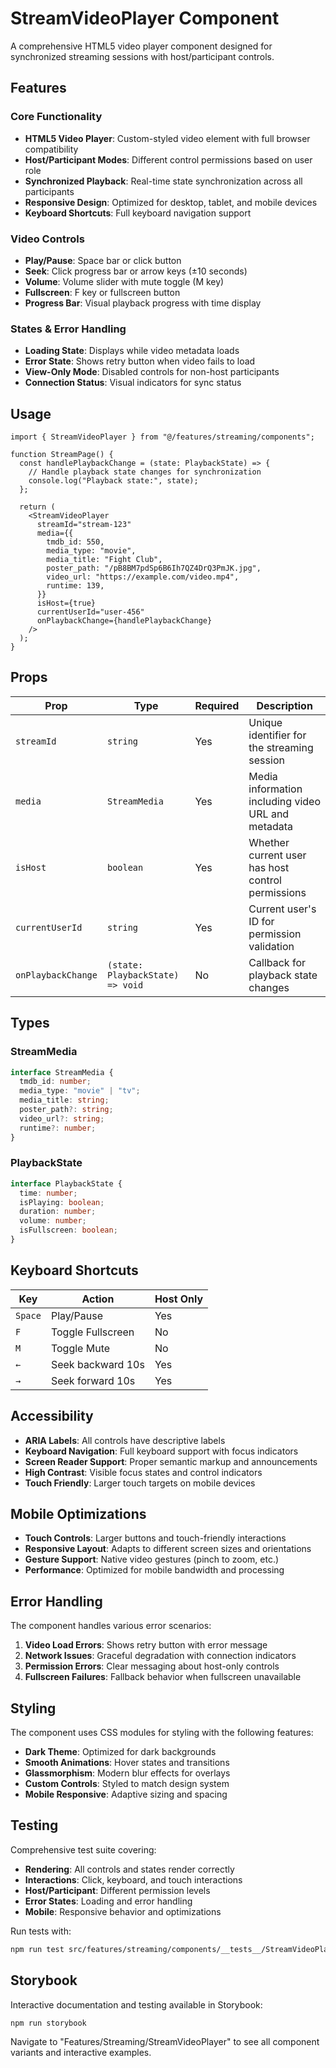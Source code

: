 # StreamVideoPlayer Component

A comprehensive HTML5 video player component designed for synchronized streaming sessions with host/participant controls.

## Features

### Core Functionality

- **HTML5 Video Player**: Custom-styled video element with full browser compatibility
- **Host/Participant Modes**: Different control permissions based on user role
- **Synchronized Playback**: Real-time state synchronization across all participants
- **Responsive Design**: Optimized for desktop, tablet, and mobile devices
- **Keyboard Shortcuts**: Full keyboard navigation support

### Video Controls

- **Play/Pause**: Space bar or click button
- **Seek**: Click progress bar or arrow keys (±10 seconds)
- **Volume**: Volume slider with mute toggle (M key)
- **Fullscreen**: F key or fullscreen button
- **Progress Bar**: Visual playback progress with time display

### States & Error Handling

- **Loading State**: Displays while video metadata loads
- **Error State**: Shows retry button when video fails to load
- **View-Only Mode**: Disabled controls for non-host participants
- **Connection Status**: Visual indicators for sync status

## Usage

```tsx
import { StreamVideoPlayer } from "@/features/streaming/components";

function StreamPage() {
  const handlePlaybackChange = (state: PlaybackState) => {
    // Handle playback state changes for synchronization
    console.log("Playback state:", state);
  };

  return (
    <StreamVideoPlayer
      streamId="stream-123"
      media={{
        tmdb_id: 550,
        media_type: "movie",
        media_title: "Fight Club",
        poster_path: "/pB8BM7pdSp6B6Ih7QZ4DrQ3PmJK.jpg",
        video_url: "https://example.com/video.mp4",
        runtime: 139,
      }}
      isHost={true}
      currentUserId="user-456"
      onPlaybackChange={handlePlaybackChange}
    />
  );
}
```

## Props

| Prop               | Type                             | Required | Description                                        |
| ------------------ | -------------------------------- | -------- | -------------------------------------------------- |
| `streamId`         | `string`                         | Yes      | Unique identifier for the streaming session        |
| `media`            | `StreamMedia`                    | Yes      | Media information including video URL and metadata |
| `isHost`           | `boolean`                        | Yes      | Whether current user has host control permissions  |
| `currentUserId`    | `string`                         | Yes      | Current user's ID for permission validation        |
| `onPlaybackChange` | `(state: PlaybackState) => void` | No       | Callback for playback state changes                |

## Types

### StreamMedia

```typescript
interface StreamMedia {
  tmdb_id: number;
  media_type: "movie" | "tv";
  media_title: string;
  poster_path?: string;
  video_url?: string;
  runtime?: number;
}
```

### PlaybackState

```typescript
interface PlaybackState {
  time: number;
  isPlaying: boolean;
  duration: number;
  volume: number;
  isFullscreen: boolean;
}
```

## Keyboard Shortcuts

| Key     | Action            | Host Only |
| ------- | ----------------- | --------- |
| `Space` | Play/Pause        | Yes       |
| `F`     | Toggle Fullscreen | No        |
| `M`     | Toggle Mute       | No        |
| `←`     | Seek backward 10s | Yes       |
| `→`     | Seek forward 10s  | Yes       |

## Accessibility

- **ARIA Labels**: All controls have descriptive labels
- **Keyboard Navigation**: Full keyboard support with focus indicators
- **Screen Reader Support**: Proper semantic markup and announcements
- **High Contrast**: Visible focus states and control indicators
- **Touch Friendly**: Larger touch targets on mobile devices

## Mobile Optimizations

- **Touch Controls**: Larger buttons and touch-friendly interactions
- **Responsive Layout**: Adapts to different screen sizes and orientations
- **Gesture Support**: Native video gestures (pinch to zoom, etc.)
- **Performance**: Optimized for mobile bandwidth and processing

## Error Handling

The component handles various error scenarios:

1. **Video Load Errors**: Shows retry button with error message
2. **Network Issues**: Graceful degradation with connection indicators
3. **Permission Errors**: Clear messaging about host-only controls
4. **Fullscreen Failures**: Fallback behavior when fullscreen unavailable

## Styling

The component uses CSS modules for styling with the following features:

- **Dark Theme**: Optimized for dark backgrounds
- **Smooth Animations**: Hover states and transitions
- **Glassmorphism**: Modern blur effects for overlays
- **Custom Controls**: Styled to match design system
- **Mobile Responsive**: Adaptive sizing and spacing

## Testing

Comprehensive test suite covering:

- **Rendering**: All controls and states render correctly
- **Interactions**: Click, keyboard, and touch interactions
- **Host/Participant**: Different permission levels
- **Error States**: Loading and error handling
- **Mobile**: Responsive behavior and optimizations

Run tests with:

```bash
npm run test src/features/streaming/components/__tests__/StreamVideoPlayer.test.tsx
```

## Storybook

Interactive documentation and testing available in Storybook:

```bash
npm run storybook
```

Navigate to "Features/Streaming/StreamVideoPlayer" to see all component variants and interactive examples.
